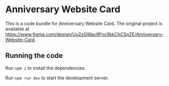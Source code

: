 
  # Anniversary Website Card

  This is a code bundle for Anniversary Website Card. The original project is available at https://www.figma.com/design/Uu2zGWac9Fnc9kkChCSnZE/Anniversary-Website-Card.

  ## Running the code

  Run `npm i` to install the dependencies.

  Run `npm run dev` to start the development server.
  